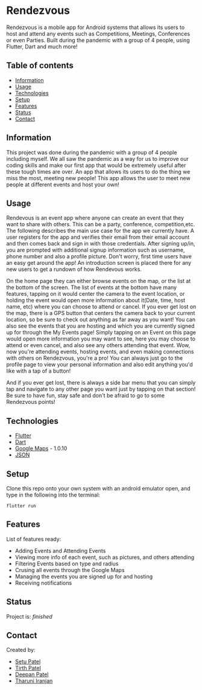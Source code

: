 # Rendezvous
Rendezvous is a mobile app for Android systems  that allows its users to host and attend any events such as Competitions, Meetings, Conferences or even Parties. Built during the pandemic with a group of 4 people, using Flutter, Dart and much more!

## Table of contents
* [Information](#Information)
* [Usage](#Usage)
* [Technologies](#technologies)
* [Setup](#setup)
* [Features](#features)
* [Status](#status)
* [Contact](#contact)

## Information
This project was done during the pandemic with a group of 4 people including myself. We all saw the pandemic as a way for us to improve our coding skills and make our first app that would be extremely useful after these tough times are over. An app that allows its users to do the thing we miss the most, meeting new people! This app allows the user to meet new people at different events and host your own!  

## Usage
Rendevous is an event app where anyone can create an event that they want to share with others. This can be a party, conference, competition,etc. The following describes the main use case for the app we currently have. A user registers for the app and verifies their email from their email account and then comes back and sign in with those credentials. After signing up/in, you are prompted with additional signup information such as username, phone number and also a profile picture. Don't worry, first time users have an easy get around the app! An introduction screen is placed there for any new users to get a rundown of how Rendevous works.

On the home page they can either browse events on the map, or the list at the bottom of the screen. The list of events at the bottom have many features, tapping on it would center the camera to the event location, or holding the event would open more information about it(Date, time, host name, etc) where you can choose to attend or cancel. If you ever get lost on the map, there is a GPS button that centers the camera back to your current location, so be sure to check out anything as far away as you want! You can also see the events that you are hosting and which you are currently signed up for through the My Events page! Simply tapping on an Event on this page would open more information you may want to see, here you may choose to attend or even cancel, and also see any others attending that event. Wow, now you're attending events, hosting events, and even making connections with others on Rendezvous, you're a pro! You can always just go to the profile page to view your personal information and also edit anything you'd like with a tap of a button!

And if you ever get lost, there is always a side bar menu that you can simply tap and navigate to any other page you want just by tapping on that section! Be sure to have fun, stay safe and don't be afraid to go to some Rendezvous points!

## Technologies
* [Flutter](https://flutter.dev/)
* [Dart](https://dart.dev/)
* [Google Maps](https://pub.dev/packages/google_maps_flutter) - 1.0.10
* [JSON](https://www.json.org/json-en.html)

## Setup
Clone this repo onto your own system with an android emulator open, and type in the following into the terminal:

```
flutter run
```

## Features
List of features ready:
* Adding Events and Attending Events
* Viewing more info of each event, such as pictures, and others attending
* Filtering Events based on type and radius
* Crusing all events through the Google Maps
* Managing the events you are signed up for and hosting
* Receiving notifications

## Status
Project is: _finished_

## Contact
Created by:
* [Setu Patel](https://github.com/Setuuu)
* [Tirth Patel](https://github.com/TirthPOnTechU)
* [Deepan Patel](https://github.com/deepan-patel)
* [Tharuni Iranjan](https://github.com/TharuniI)
